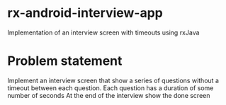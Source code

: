 # rx-android-interview-app
Implementation of an interview screen with timeouts using rxJava

# Problem statement

Implement an interview screen that show a series of questions without a timeout between each question.
Each question has a duration of some number of seconds
At the end of the interview show the done screen

